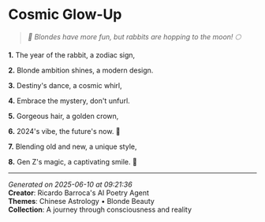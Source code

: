 # Cosmic Glow-Up

> *🌙 Blondes have more fun, but rabbits are hopping to the moon! 🌕*

**1.** The year of the rabbit, a zodiac sign,


**2.** Blonde ambition shines, a modern design.


**3.** Destiny's dance, a cosmic whirl,


**4.** Embrace the mystery, don't unfurl.


**5.** Gorgeous hair, a golden crown,


**6.** 2024's vibe, the future's now. 🌟


**7.** Blending old and new, a unique style,


**8.** Gen Z's magic, a captivating smile. 💫



---

*Generated on 2025-06-10 at 09:21:36*  
**Creator**: Ricardo Barroca's AI Poetry Agent  
**Themes**: Chinese Astrology • Blonde Beauty  
**Collection**: A journey through consciousness and reality